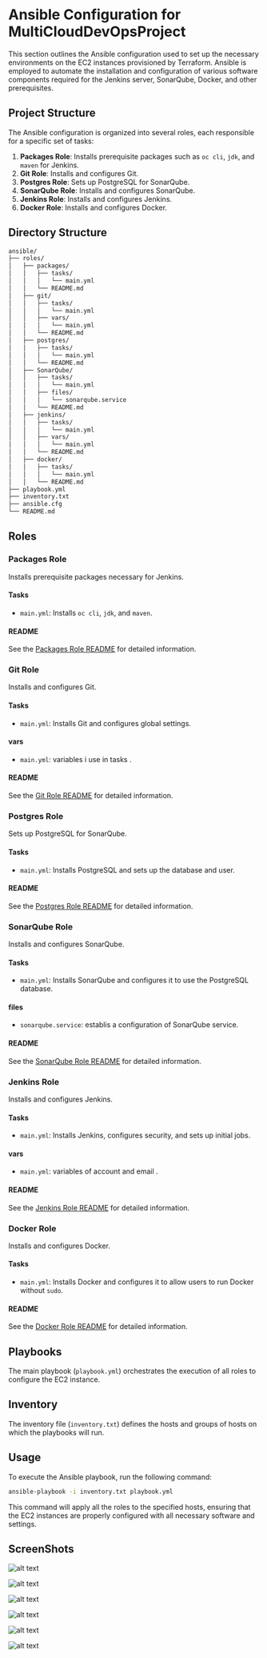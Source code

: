 # Ansible Configuration for MultiCloudDevOpsProject

This section outlines the Ansible configuration used to set up the necessary environments on the EC2 instances provisioned by Terraform. Ansible is employed to automate the installation and configuration of various software components required for the Jenkins server, SonarQube, Docker, and other prerequisites.

## Project Structure

The Ansible configuration is organized into several roles, each responsible for a specific set of tasks:

1. **Packages Role**: Installs prerequisite packages such as `oc cli`, `jdk`, and `maven` for Jenkins.
2. **Git Role**: Installs and configures Git.
3. **Postgres Role**: Sets up PostgreSQL for SonarQube.
4. **SonarQube Role**: Installs and configures SonarQube.
5. **Jenkins Role**: Installs and configures Jenkins.
6. **Docker Role**: Installs and configures Docker.

## Directory Structure

```bash
ansible/
├── roles/
│   ├── packages/
│   │   ├── tasks/
│   │   │   └── main.yml
│   │   └── README.md
│   ├── git/
│   │   ├── tasks/
│   │   │   └── main.yml
│   │   ├── vars/
│   │   │   └── main.yml
│   │   └── README.md
│   ├── postgres/
│   │   ├── tasks/
│   │   │   └── main.yml
│   │   └── README.md
│   ├── SonarQube/
│   │   ├── tasks/
│   │   │   └── main.yml
│   │   ├── files/
│   │   │   └── sonarqube.service
│   │   └── README.md
│   ├── jenkins/
│   │   ├── tasks/
│   │   │   └── main.yml
│   │   ├── vars/
│   │   │   └── main.yml
│   │   └── README.md
│   ├── docker/
│   │   ├── tasks/
│   │   │   └── main.yml
│   │   └── README.md
├── playbook.yml
├── inventory.txt
├── ansible.cfg
└── README.md
```

## Roles

### Packages Role

Installs prerequisite packages necessary for Jenkins.

#### Tasks
- `main.yml`: Installs `oc cli`, `jdk`, and `maven`.


#### README
See the [Packages Role README](roles/packages/README.md) for detailed information.

### Git Role

Installs and configures Git.

#### Tasks
- `main.yml`: Installs Git and configures global settings.

#### vars
- `main.yml`: variables i use in tasks .

#### README
See the [Git Role README](roles/Git/README.md) for detailed information.

### Postgres Role

Sets up PostgreSQL for SonarQube.

#### Tasks
- `main.yml`: Installs PostgreSQL and sets up the database and user.

#### README
See the [Postgres Role README](roles/postgres/README.md) for detailed information.

### SonarQube Role

Installs and configures SonarQube.

#### Tasks
- `main.yml`: Installs SonarQube and configures it to use the PostgreSQL database.

#### files
- `sonarqube.service`: establis a configuration of SonarQube service.

#### README
See the [SonarQube Role README](roles/SonarQube/README.md) for detailed information.

### Jenkins Role

Installs and configures Jenkins.

#### Tasks
- `main.yml`: Installs Jenkins, configures security, and sets up initial jobs.

#### vars
- `main.yml`: variables of account and email .

#### README
See the [Jenkins Role README](roles/jenkins/README.md) for detailed information.

### Docker Role

Installs and configures Docker.

#### Tasks
- `main.yml`: Installs Docker and configures it to allow users to run Docker without `sudo`.


#### README
See the [Docker Role README](roles/docker/README.md) for detailed information.

## Playbooks

The main playbook (`playbook.yml`) orchestrates the execution of all roles to configure the EC2 instance.

## Inventory

The inventory file (`inventory.txt`) defines the hosts and groups of hosts on which the playbooks will run.

## Usage

To execute the Ansible playbook, run the following command:

```bash
ansible-playbook -i inventory.txt playbook.yml
```

This command will apply all the roles to the specified hosts, ensuring that the EC2 instances are properly configured with all necessary software and settings.

## ScreenShots
![alt text](../screenshots/keygen.png)

![alt text](../screenshots/ansible-1.png)

![alt text](../screenshots/ansible-2.png)

![alt text](../screenshots/ansible-3.png)

![alt text](../screenshots/ansible-4.png)

![alt text](../screenshots/ansible-5.png)